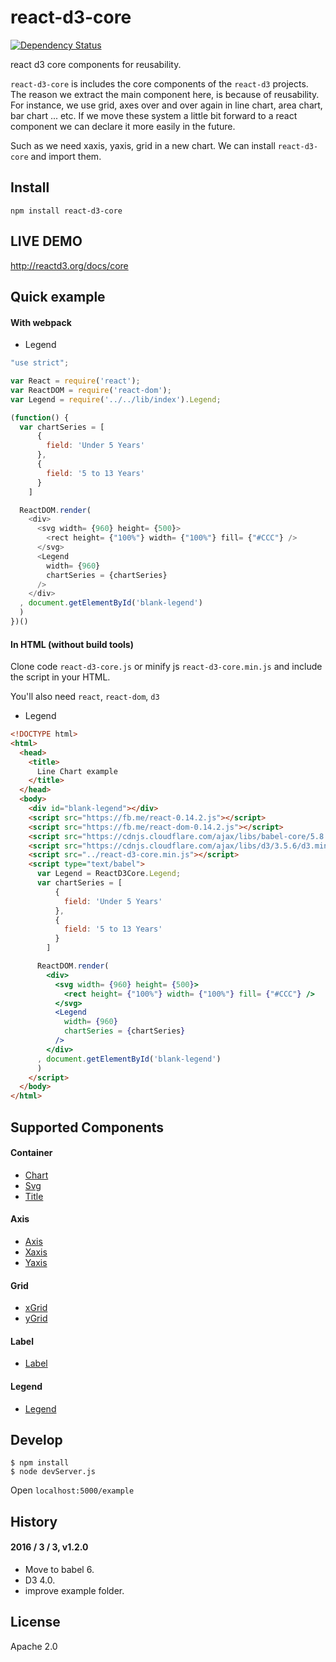 # react-d3-core

[![Dependency Status](https://gemnasium.com/react-d3/react-d3-core.svg)](https://gemnasium.com/react-d3/react-d3-core)

react d3 core components for reusability.

`react-d3-core` is includes the core components of the `react-d3` projects. The reason we extract the main component here, is because of reusability. For instance, we use grid, axes over and over again in line chart, area chart, bar chart ... etc. If we move these system a little bit forward to a react component we can declare it more easily in the future.  

Such as we need xaxis, yaxis, grid in a new chart.  We can install `react-d3-core` and import them.


## Install

```
npm install react-d3-core
```

## LIVE DEMO

http://reactd3.org/docs/core


## Quick example

#### With webpack

- Legend

```js
"use strict";

var React = require('react');
var ReactDOM = require('react-dom');
var Legend = require('../../lib/index').Legend;

(function() {
  var chartSeries = [
      {
        field: 'Under 5 Years'
      },
      {
        field: '5 to 13 Years'
      }
    ]

  ReactDOM.render(
    <div>
      <svg width= {960} height= {500}>
        <rect height= {"100%"} width= {"100%"} fill= {"#CCC"} />
      </svg>
      <Legend
        width= {960}
        chartSeries = {chartSeries}
      />
    </div>
  , document.getElementById('blank-legend')
  )
})()
```


#### In HTML (without build tools)

Clone code `react-d3-core.js` or minify js `react-d3-core.min.js` and include the script in your HTML.

You'll also need `react`, `react-dom`, `d3`

- Legend

```html
<!DOCTYPE html>
<html>
  <head>
    <title>
      Line Chart example
    </title>
  </head>
  <body>
    <div id="blank-legend"></div>
    <script src="https://fb.me/react-0.14.2.js"></script>
    <script src="https://fb.me/react-dom-0.14.2.js"></script>
    <script src="https://cdnjs.cloudflare.com/ajax/libs/babel-core/5.8.23/browser.min.js"></script>
    <script src="https://cdnjs.cloudflare.com/ajax/libs/d3/3.5.6/d3.min.js"></script>
    <script src="../react-d3-core.min.js"></script>
    <script type="text/babel">
      var Legend = ReactD3Core.Legend;
      var chartSeries = [
          {
            field: 'Under 5 Years'
          },
          {
            field: '5 to 13 Years'
          }
        ]

      ReactDOM.render(
        <div>
          <svg width= {960} height= {500}>
            <rect height= {"100%"} width= {"100%"} fill= {"#CCC"} />
          </svg>
          <Legend
            width= {960}
            chartSeries = {chartSeries}
          />
        </div>
      , document.getElementById('blank-legend')
      )
    </script>
  </body>
</html>
```

## Supported Components

#### Container

- [Chart](./docs/container.md)
- [Svg](./docs/svg.md)
- [Title](./docs/title.md)

#### Axis

- [Axis](./docs/axis.md)
- [Xaxis](./docs/xaxis.md)
- [Yaxis](./docs/yaxis.md)

#### Grid

- [xGrid](./docs/xgrid.md)
- [yGrid](./docs/ygrid.md)

#### Label

- [Label](./docs/label.md)

#### Legend

- [Legend](./docs/legend.md)


## Develop

```
$ npm install
$ node devServer.js
```

Open `localhost:5000/example`

## History

#### 2016 / 3 / 3, v1.2.0
  
  - Move to babel 6.
  - D3 4.0.
  - improve example folder.


## License

Apache 2.0
